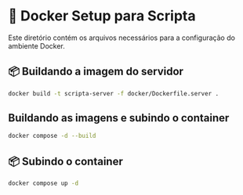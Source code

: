 # 🐳 Docker Setup para Scripta

Este diretório contém os arquivos necessários para a configuração do ambiente Docker.

## 📦 Buildando a imagem do servidor
```sh
docker build -t scripta-server -f docker/Dockerfile.server .
```

## Buildando as imagens e subindo o container
```sh
docker compose -d --build
```

## 📦 Subindo o container
```sh
docker compose up -d

